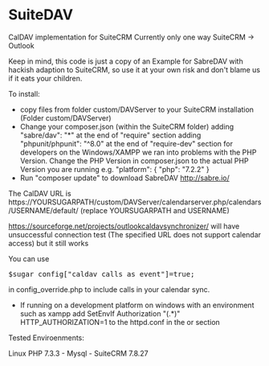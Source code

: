 # SuiteDAV
CalDAV implementation for SuiteCRM
Currently only one way SuiteCRM -> Outlook

Keep in mind, this code is just a copy of an Example for SabreDAV with hackish adaption to SuiteCRM, so use it at your own risk and don't blame us if it eats your children.

To install:
- copy files from folder custom/DAVServer to your SuiteCRM installation (Folder custom/DAVServer)
- Change your composer.json (within the SuiteCRM folder) 
	adding "sabre/dav": "*" at the end of "require" section
	adding "phpunit/phpunit": "^8.0" at the end of "require-dev" section for developers
  on the Windows/XAMPP we ran into problems with the PHP Version. Change the PHP Version in composer.json to the actual PHP Version you are running e.g.
		"platform": {
		  "php": "7.2.2"
		}
- Run "composer update" to download SabreDAV http://sabre.io/

The CalDAV URL is https://YOURSUGARPATH/custom/DAVServer/calendarserver.php/calendars/USERNAME/default/
(replace YOURSUGARPATH and USERNAME)

https://sourceforge.net/projects/outlookcaldavsynchronizer/ will have unsuccessful connection test (The specified URL does not support calendar access) but it still works

You can use 
<pre>$sugar_config["caldav_calls_as_event"]=true;</pre>
in config_override.php to include calls in your calendar sync.


- If running on a development platform on windows with an environment such as xampp add 
		SetEnvIf Authorization "(.*)" HTTP_AUTHORIZATION=$1$
  to the httpd.conf in the <VirtualHost> or <Directory> section


Tested Enviroenments:

Linux PHP 7.3.3 - Mysql - SuiteCRM 7.8.27
